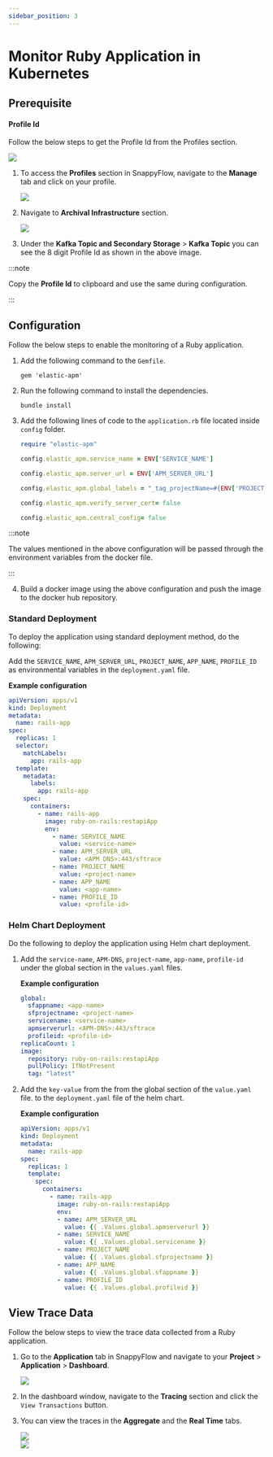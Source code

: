 ```yaml
---
sidebar_position: 3 
---
```

# Monitor Ruby Application in Kubernetes

## Prerequisite

#### Profile Id

Follow the below steps to get the Profile Id from the Profiles section.

<img src="/img/tracing/image_4.png" />

1. To access the **Profiles** section in SnappyFlow, navigate to the **Manage** tab and click on your profile.

   <img src="/img/tracing/image_5.png" />

2. Navigate to **Archival Infrastructure** section.

   <img src="/img/tracing/image_6.png" />

3. Under the **Kafka Topic  and Secondary Storage** > **Kafka Topic** you can see the 8 digit Profile Id as shown in the above image.

:::note

Copy the **Profile Id** to clipboard and use the same during configuration.

:::

## Configuration

Follow the below steps to enable the monitoring of a Ruby application.

1. Add the following command to the `Gemfile`.

   ```
   gem 'elastic-apm'
   ```

2. Run the following command  to install the dependencies.

   ```
   bundle install
   ```

3. Add the following lines of code to the `application.rb` file located inside  `config` folder.

   ```ruby
   require "elastic-apm"
   
   config.elastic_apm.service_name = ENV['SERVICE_NAME']
   
   config.elastic_apm.server_url = ENV['APM_SERVER_URL']
   
   config.elastic_apm.global_labels = "_tag_projectName=#{ENV['PROJECT_NAME']},_tag_appName=#{ENV['APP_NAME']},_tag_profileId=#{ENV['PROFILE_ID']}" 
   
   config.elastic_apm.verify_server_cert= false
   
   config.elastic_apm.central_config= false
   
   ```
   

:::note

The values mentioned in the above configuration will be passed through the environment variables from the docker file.

:::

4. Build a docker image using the above configuration and push the image to the docker hub repository.

### Standard Deployment

To deploy the application using standard deployment method, do the following:

Add the `SERVICE_NAME`, `APM_SERVER_URL`, `PROJECT_NAME`, `APP_NAME`, `PROFILE_ID` as environmental variables in the `deployment.yaml` file. 

**Example configuration**

```yaml
apiVersion: apps/v1
kind: Deployment
metadata:
  name: rails-app
spec:
  replicas: 1
  selector:
    matchLabels:
      app: rails-app
  template:
    metadata:
      labels:
        app: rails-app
    spec:
      containers:
        - name: rails-app
          image: ruby-on-rails:restapiApp
          env:
            - name: SERVICE_NAME
              value: <service-name>
            - name: APM_SERVER_URL
              value: <APM DNS>:443/sftrace
            - name: PROJECT_NAME
              value: <project-name>
            - name: APP_NAME
              value: <app-name>
            - name: PROFILE_ID
              value: <profile-id>

```



### Helm Chart Deployment

Do the following to deploy the application using Helm chart deployment.

1. Add the `service-name`, `APM-DNS`, `project-name`, `app-name`, `profile-id`  under the global section in the `values.yaml` files. 

   **Example configuration**

   ``` yaml
   global:
     sfappname: <app-name>
     sfprojectname: <project-name>
     servicename: <service-name>
     apmserverurl: <APM-DNS>:443/sftrace
     profileid: <profile-id>
   replicaCount: 1
   image:
     repository: ruby-on-rails:restapiApp
     pullPolicy: IfNotPresent
     tag: "latest"
   ```

2. Add the `key-value` from the from the global section of the `value.yaml` file. to the `deployment.yaml` file of the helm chart.

   **Example configuration**

   ```yaml
   apiVersion: apps/v1
   kind: Deployment
   metadata:
     name: rails-app
   spec:
     replicas: 1
     template:
       spec:
         containers:
           - name: rails-app
             image: ruby-on-rails:restapiApp
             env:
             - name: APM_SERVER_URL
               value: {{ .Values.global.apmserverurl }}
             - name: SERVICE_NAME
               value: {{ .Values.global.servicename }}
             - name: PROJECT_NAME
               value: {{ .Values.global.sfprojectname }}
             - name: APP_NAME
               value: {{ .Values.global.sfappname }}
             - name: PROFILE_ID
               value: {{ .Values.global.profileid }}
   ```
   


## View Trace Data

Follow the below steps to view the trace data collected from a Ruby application.

1. Go to the **Application** tab in SnappyFlow and navigate to your **Project** > **Application** > **Dashboard**.

   <img src="/img/tracing/image_7.png" />

2. In the dashboard window, navigate to the **Tracing** section and click the `View Transactions` button.

3. You can view the traces in the **Aggregate** and the **Real Time** tabs.

   <img src="/img/tracing/image_8.png" />

   <br/>

   <img src="/img/tracing/image_9.png" />

   
